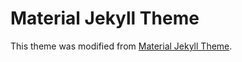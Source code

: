 # Material Jekyll Theme

This theme was modified from [Material Jekyll Theme](https://github.com/gdg-managua/jekyll-mdl).
